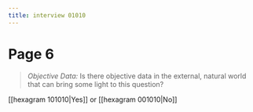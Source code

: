 ```yaml
---
title: interview 01010
---
```

# Page 6
> *Objective Data:* Is there objective data in the external, natural world that can bring some light to this question?

[[hexagram 101010|Yes]] or [[hexagram 001010|No]] 